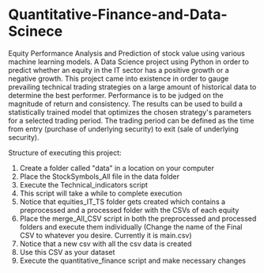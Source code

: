 # Quantitative-Finance-and-Data-Scinece
Equity Performance Analysis and Prediction of stock value using various machine learning models.
A Data Science project using Python in order to predict whether an equity in the IT sector has a positive growth or a negative growth.
This project came into existence in order to gauge prevailing technical trading strategies on a large amount of historical data to determine the best performer. Performance is to be judged on the magnitude of return and consistency. The results can be used to build a statistically trained model that optimizes the chosen strategy's parameters for a selected trading period. The trading period can be defined as the time from entry (purchase of underlying security) to exit (sale of underlying security).

Structure of executing this project:

1. Create a folder called "data" in a location on your computer
2. Place the StockSymbols_All file in the data folder
3. Execute the Technical_indicators script
4. This script will take a while to complete execution
5. Notice that equities_IT_TS folder gets created which contains a preprocessed and a processed folder with the CSVs of each equity
6. Place the merge_All_CSV script in both the preprocessed and processed folders and execute them individually (Change the name of the Final CSV to whatever you desire. Currently it is main.csv)
7. Notice that a new csv with all the csv data is created
8. Use this CSV as your dataset
9. Execute the quantitative_finance script and make necessary changes
